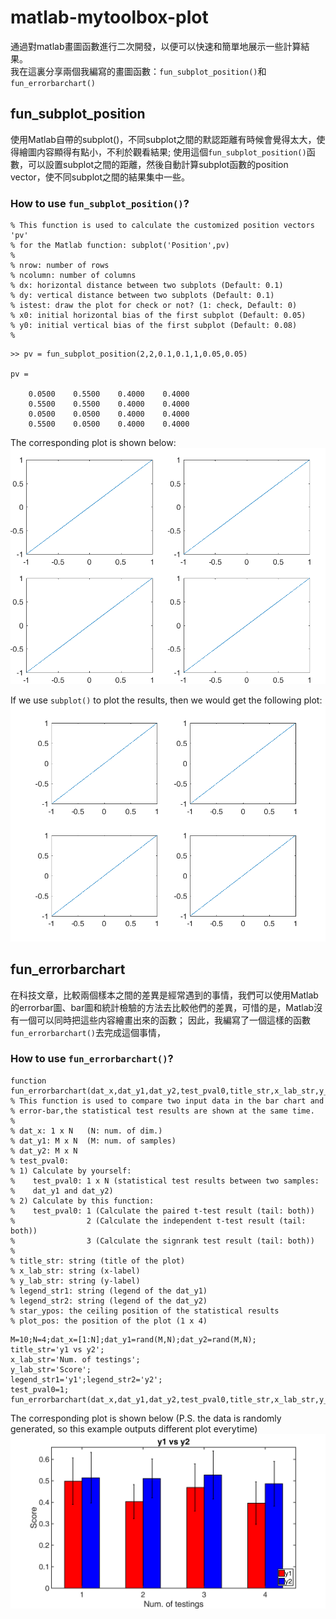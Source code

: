 # matlab-mytoolbox-plot
通過對matlab畫圖函數進行二次開發，以便可以快速和簡單地展示一些計算結果。  
我在這裏分享兩個我編寫的畫圖函數：`fun_subplot_position()`和`fun_errorbarchart()`

## fun_subplot_position
使用Matlab自帶的subplot()，不同subplot之間的默認距離有時候會覺得太大，使得繪圖内容顯得有點小，不利於觀看結果;
使用這個`fun_subplot_position()`函數，可以設置subplot之間的距離，然後自動計算subplot函數的position vector，使不同subplot之間的結果集中一些。

### How to use `fun_subplot_position()`?
```function pv=fun_subplot_position(nrow,ncolumn,dx,dy,istest,x0,y0)   
% This function is used to calculate the customized position vectors 'pv'  
% for the Matlab function: subplot('Position',pv)  
%  
% nrow: number of rows  
% ncolumn: number of columns  
% dx: horizontal distance between two subplots (Default: 0.1)  
% dy: vertical distance between two subplots (Default: 0.1)  
% istest: draw the plot for check or not? (1: check, Default: 0)  
% x0: initial horizontal bias of the first subplot (Default: 0.05)  
% y0: initial vertical bias of the first subplot (Default: 0.08)  
%  
```  

```
>> pv = fun_subplot_position(2,2,0.1,0.1,1,0.05,0.05)  

pv =

    0.0500    0.5500    0.4000    0.4000
    0.5500    0.5500    0.4000    0.4000
    0.0500    0.0500    0.4000    0.4000
    0.5500    0.0500    0.4000    0.4000
```

The corresponding plot is shown below:  
![result1](https://github.com/edwin465/matlab-mytoolbox-plot/blob/main/fun_subplot_position_plot.png)

If we use `subplot()` to plot the results, then we would get the following plot:
![result2](https://github.com/edwin465/matlab-mytoolbox-plot/blob/main/subplot_plot.png)

## fun_errorbarchart
在科技文章，比較兩個樣本之間的差異是經常遇到的事情，我們可以使用Matlab的errorbar圖、bar圖和統計檢驗的方法去比較他們的差異，可惜的是，Matlab沒有一個可以同時把這些内容繪畫出來的函數；
因此，我編寫了一個這樣的函數`fun_errorbarchart()`去完成這個事情，

### How to use `fun_errorbarchart()`?  
```
function fun_errorbarchart(dat_x,dat_y1,dat_y2,test_pval0,title_str,x_lab_str,y_lab_str,legend_str1,legend_str2,star_ypos,plot_pos)    
% This function is used to compare two input data in the bar chart and  
% error-bar,the statistical test results are shown at the same time.  
%  
% dat_x: 1 x N   (N: num. of dim.)  
% dat_y1: M x N  (M: num. of samples)  
% dat_y2: M x N  
% test_pval0:   
% 1) Calculate by yourself:  
%    test_pval0: 1 x N (statistical test results between two samples:  
%    dat_y1 and dat_y2)  
% 2) Calculate by this function:  
%    test_pval0: 1 (Calculate the paired t-test result (tail: both))  
%                2 (Calculate the independent t-test result (tail: both))  
%                3 (Calculate the signrank test result (tail: both))  
%  
% title_str: string (title of the plot)  
% x_lab_str: string (x-label)  
% y_lab_str: string (y-label)  
% legend_str1: string (legend of the dat_y1)  
% legend_str2: string (legend of the dat_y2)  
% star_ypos: the ceiling position of the statistical results  
% plot_pos: the position of the plot (1 x 4)  
```

```
M=10;N=4;dat_x=[1:N];dat_y1=rand(M,N);dat_y2=rand(M,N);     
title_str='y1 vs y2';       
x_lab_str='Num. of testings';       
y_lab_str='Score';  
legend_str1='y1';legend_str2='y2';  
test_pval0=1;  
fun_errorbarchart(dat_x,dat_y1,dat_y2,test_pval0,title_str,x_lab_str,y_lab_str,legend_str1,legend_str2)  
```  

The corresponding plot is shown below (P.S. the data is randomly generated, so this example outputs different plot everytime)
![result3](https://github.com/edwin465/matlab-mytoolbox-plot/blob/main/fun_errorbarchart_plot.png)

